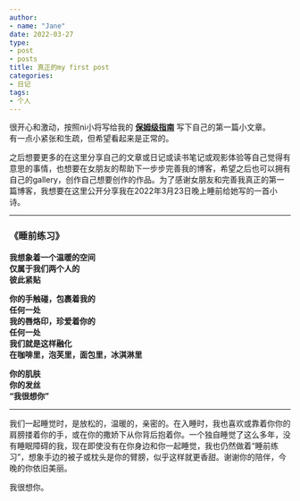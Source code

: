 ```yaml
---
author:
- name: "Jane"
date: 2022-03-27
type:
- post
- posts
title: 真正的my first post
categories:
- 日记
tags:
- 个人 
---
```


很开心和激动，按照ni小将写给我的 [**保姆级指南**](https://www.niqks.tk/posts/hugo/how-to-setup-blog/) 写下自己的第一篇小文章。  
有一点小紧张和生疏，但希望看起来是正常的。  
  
之后想要更多的在这里分享自己的文章或日记或读书笔记或观影体验等自己觉得有意思的事情，也想要在女朋友的帮助下一步步完善我的博客，希望之后也可以拥有自己的gallery，创作自己想要创作的作品。为了感谢女朋友和完善我真正的第一篇博客，我想要在这里公开分享我在2022年3月23日晚上睡前给她写的一首小诗。  

***  
### **《睡前练习》**  
**我想象着一个温暖的空间**  
**仅属于我们两个人的**  
**彼此紧贴**  

**你的手触碰，包裹着我的**  
**任何一处**  
**我的唇烙印，珍爱着你的**  
**任何一处**  
**我们就是这样融化**  
**在咖啡里，泡芙里，面包里，冰淇淋里**  

**你的肌肤**  
**你的发丝**  
**“我很想你”**  
***
我们一起睡觉时，是放松的，温暖的，亲密的。在入睡时，我也喜欢或靠着你你的肩膀搂着你的手，或在你的撒娇下从你背后抱着你。一个独自睡觉了这么多年，没有睡眠障碍的我，现在即使没有在你身边和你一起睡觉，我也仍然做着“睡前练习”，想象手边的被子或枕头是你的臂膀，似乎这样就更香甜。谢谢你的陪伴，今晚的你依旧美丽。 
 
我很想你。